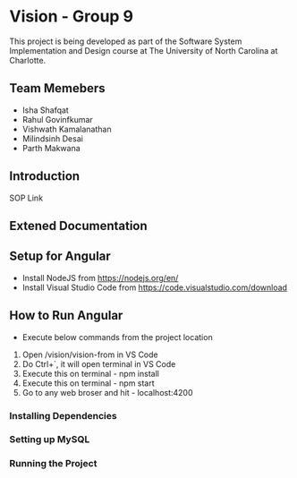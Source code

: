 # Vision - Group 9

This project is being developed as part of the Software System Implementation and Design course at The University of North Carolina at Charlotte.

## Team Memebers 
- Isha Shafqat 
- Rahul Govinfkumar 
- Vishwath Kamalanathan
- Milindsinh Desai 
- Parth Makwana

## Introduction

SOP Link 

## Extened Documentation 

## Setup for Angular
- Install NodeJS from https://nodejs.org/en/
- Install Visual Studio Code from https://code.visualstudio.com/download
## How to Run Angular
- Execute below commands from the project location
1. Open <your-drive-location>/vision/vision-from in VS Code
2. Do Ctrl+`, it will open terminal in VS Code 
3. Execute this on terminal - npm install
4. Execute this on terminal - npm start
5. Go to any web broser and hit - localhost:4200

### Installing Dependencies 
### Setting up MySQL 
### Running the Project 

